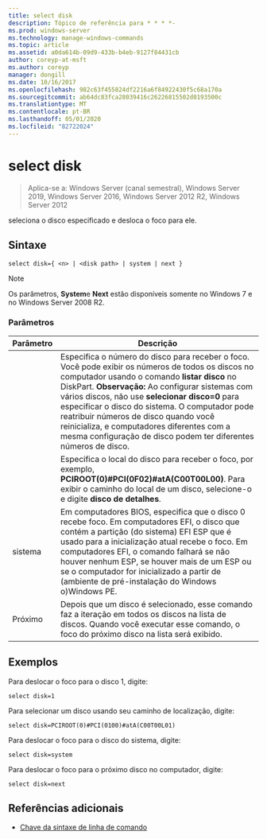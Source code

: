 ```yaml
---
title: select disk
description: Tópico de referência para * * * *-
ms.prod: windows-server
ms.technology: manage-windows-commands
ms.topic: article
ms.assetid: a0da614b-09d9-433b-b4eb-9127f84431cb
author: coreyp-at-msft
ms.author: coreyp
manager: dongill
ms.date: 10/16/2017
ms.openlocfilehash: 982c63f455824df2216a6f84922430f5c68a170a
ms.sourcegitcommit: ab64dc83fca28039416c26226815502d0193500c
ms.translationtype: MT
ms.contentlocale: pt-BR
ms.lasthandoff: 05/01/2020
ms.locfileid: "82722024"
---
```

# <a name="select-disk"></a>select disk

> Aplica-se a: Windows Server (canal semestral), Windows Server 2019, Windows Server 2016, Windows Server 2012 R2, Windows Server 2012

seleciona o disco especificado e desloca o foco para ele.  
  
  
  
## <a name="syntax"></a>Sintaxe  
  
```  
select disk={ <n> | <disk path> | system | next }  
```  
  
> [!NOTE]  
> Os **<disk path>** parâmetros, **System**e **Next** estão disponíveis somente no Windows 7 e no Windows Server 2008 R2.  
  
### <a name="parameters"></a>Parâmetros  
  
|  Parâmetro  |                                                                                                                                                                                                            Descrição                                                                                                                                                                                                            |
|-------------|-----------------------------------------------------------------------------------------------------------------------------------------------------------------------------------------------------------------------------------------------------------------------------------------------------------------------------------------------------------------------------------------------------------------------------------|
|     <n>     | Especifica o número do disco para receber o foco. Você pode exibir os números de todos os discos no computador usando o comando **listar disco** no DiskPart. **Observação:** Ao configurar sistemas com vários discos, não use **selecionar disco\=0** para especificar o disco do sistema. O computador pode reatribuir números de disco quando você reinicializa, e computadores diferentes com a mesma configuração de disco podem ter diferentes números de disco. |
| <disk path> |                                                                                                                 Especifica o local do disco para receber o foco, por exemplo, **PCIROOT\(0\)\#PCI\(0F02\)\#atA\(C00T00L00\)**. Para exibir o caminho do local de um disco, selecione-o e digite **disco de detalhes**.                                                                                                                  |
|   sistema    |                                 Em computadores BIOS, especifica que o disco 0 recebe foco. Em computadores EFI, o disco que contém a partição \(do sistema\) EFI ESP que é usado para a inicialização atual recebe o foco. Em computadores EFI, o comando falhará se não houver nenhum ESP, se houver mais de um ESP ou se o computador for inicializado a partir de \(ambiente de pré-instalação do Windows o\)Windows PE.                                  |
|    Próximo     |                                                                                                                                     Depois que um disco é selecionado, esse comando faz a iteração em todos os discos na lista de discos. Quando você executar esse comando, o foco do próximo disco na lista será exibido.                                                                                                                                      |
  
## <a name="examples"></a>Exemplos  
Para deslocar o foco para o disco 1, digite:  
  
```  
select disk=1  
```  
  
Para selecionar um disco usando seu caminho de localização, digite:  
  
```  
select disk=PCIROOT(0)#PCI(0100)#atA(C00T00L01)  
```  
  
Para deslocar o foco para o disco do sistema, digite:  
  
```  
select disk=system  
```  
  
Para deslocar o foco para o próximo disco no computador, digite:  
  
```  
select disk=next  
```  
  
## <a name="additional-references"></a>Referências adicionais  
- [Chave da sintaxe de linha de comando](command-line-syntax-key.md)  
  

  

